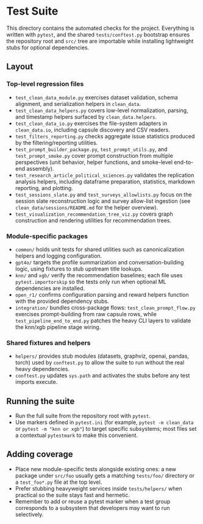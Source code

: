 # Test Suite

This directory contains the automated checks for the project. Everything is written with `pytest`, and the shared `tests/conftest.py` bootstrap ensures the repository root and `src/` tree are importable while installing lightweight stubs for optional dependencies.

## Layout

### Top-level regression files
- `test_clean_data_module.py` exercises dataset validation, schema alignment, and serialization helpers in `clean_data`.
- `test_clean_data_helpers.py` covers low-level normalization, parsing, and timestamp helpers surfaced by `clean_data.helpers`.
- `test_clean_data_io.py` exercises the file-system adapters in `clean_data.io`, including capsule discovery and CSV readers.
- `test_filters_reporting.py` checks aggregate issue statistics produced by the filtering/reporting utilities.
- `test_prompt_builder_package.py`, `test_prompt_utils.py`, and `test_prompt_smoke.py` cover prompt construction from multiple perspectives (unit behavior, helper functions, and smoke-level end-to-end assembly).
- `test_research_article_political_sciences.py` validates the replication analysis helpers, including dataframe preparation, statistics, markdown reporting, and plotting.
- `test_sessions_slate.py` and `test_surveys_allowlists.py` focus on the session slate reconstruction logic and survey allow-list ingestion (see `clean_data/sessions/README.md` for the helper overview).
- `test_visualization_recommendation_tree_viz.py` covers graph construction and rendering utilities for recommendation trees.

### Module-specific packages
- `common/` holds unit tests for shared utilities such as canonicalization helpers and logging configuration.
- `gpt4o/` targets the profile summarization and conversation-building logic, using fixtures to stub upstream title lookups.
- `knn/` and `xgb/` verify the recommendation baselines; each file uses `pytest.importorskip` so the tests only run when optional ML dependencies are installed.
- `open_r1/` confirms configuration parsing and reward helpers function with the provided dependency stubs.
- `integration/` bundles cross-package flows: `test_clean_prompt_flow.py` exercises prompt-building from raw capsule rows, while `test_pipeline_end_to_end.py` patches the heavy CLI layers to validate the knn/xgb pipeline stage wiring.

### Shared fixtures and helpers
- `helpers/` provides stub modules (datasets, graphviz, openai, pandas, torch) used by `conftest.py` to allow the suite to run without the real heavy dependencies.
- `conftest.py` updates `sys.path` and activates the stubs before any test imports execute.

## Running the suite
- Run the full suite from the repository root with `pytest`.
- Use markers defined in `pytest.ini` (for example, `pytest -m clean_data` or `pytest -m "knn or xgb"`) to target specific subsystems; most files set a contextual `pytestmark` to make this convenient.

## Adding coverage
- Place new module-specific tests alongside existing ones: a new package under `src/foo` usually gets a matching `tests/foo/` directory or a `test_foo*.py` file at the top level.
- Prefer stubbing heavyweight services inside `tests/helpers/` when practical so the suite stays fast and hermetic.
- Remember to add or reuse a pytest marker when a test group corresponds to a subsystem that developers may want to run selectively.
